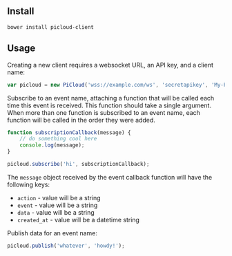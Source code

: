 ## Install

```
bower install picloud-client
```

## Usage

Creating a new client requires a websocket URL, an API key, and a client name:
```javascript
var picloud = new PiCloud('wss://example.com/ws', 'secretapikey', 'My-PiCloud-Thing');
```

Subscribe to an event name, attaching a function that will be called each time this event is received. This function should take a single argument. When more than one function is subscribed to an event name, each function will be called in the order they were added.
```javascript
function subscriptionCallback(message) {
    // do something cool here
    console.log(message);
}

picloud.subscribe('hi', subscriptionCallback);
```

 The `message` object received by the event callback function will have the following keys:
 * `action` - value will be a string
 * `event` - value will be a string
 * `data` - value will be a string
 * `created_at` - value will be a datetime string

Publish data for an event name:
```javascript
picloud.publish('whatever', 'howdy!');
```
